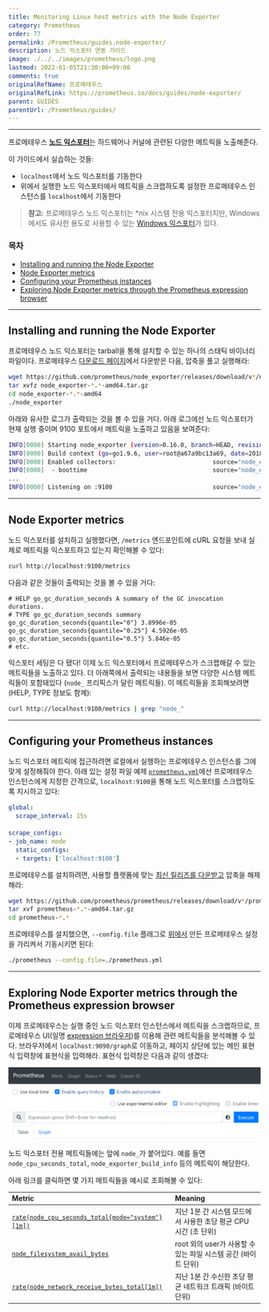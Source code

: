 ```yaml
---
title: Monitoring Linux host metrics with the Node Exporter
category: Prometheus
order: 77
permalink: /Prometheus/guides.node-exporter/
description: 노드 익스포터 연동 가이드
image: ./../../images/prometheus/logo.png
lastmod: 2022-01-05T21:30:00+09:00
comments: true
originalRefName: 프로메테우스
originalRefLink: https://prometheus.io/docs/guides/node-exporter/
parent: GUIDES
parentUrl: /Prometheus/guides/
---
```


---

프로메테우스 [**노드 익스포터**](https://github.com/prometheus/node_exporter)는 하드웨어나 커널에 관련된 다양한 메트릭을 노출해준다.

이 가이드에서 실습하는 것들:

- `localhost`에서 노드 익스포터를 기동한다
- 위에서 실행한 노드 익스포터에서 메트릭을 스크랩하도록 설정한 프로메테우스 인스턴스를 `localhost`에서 기동한다

> **참고:** 프로메테우스 노드 익스포터는 \*nix 시스템 전용 익스포터지만, Windows에서도 유사한 용도로 사용할 수 있는 [Windows 익스포터](https://github.com/prometheus-community/windows_exporter)가 있다.

### 목차

- [Installing and running the Node Exporter](#installing-and-running-the-node-exporter)
- [Node Exporter metrics](#node-exporter-metrics)
- [Configuring your Prometheus instances](#configuring-your-prometheus-instances)
- [Exploring Node Exporter metrics through the Prometheus expression browser](#exploring-node-exporter-metrics-through-the-prometheus-expression-browser)

---

## Installing and running the Node Exporter

프로메테우스 노드 익스포터는 tarball을 통해 설치할 수 있는 하나의 스태틱 바이너리 파일이다. 프로메테우스 [다운로드 페이지](https://prometheus.io/download#node_exporter)에서 다운받은 다음, 압축을 풀고 실행해라:

```sh
wget https://github.com/prometheus/node_exporter/releases/download/v*/node_exporter-*.*-amd64.tar.gz
tar xvfz node_exporter-*.*-amd64.tar.gz
cd node_exporter-*.*-amd64
./node_exporter
```

아래와 유사한 로그가 출력되는 것을 볼 수 있을 거다. 아래 로그에선 노드 익스포터가 현재 실행 중이며 9100 포트에서 메트릭을 노출하고 있음을 보여준다:

```sh
INFO[0000] Starting node_exporter (version=0.16.0, branch=HEAD, revision=d42bd70f4363dced6b77d8fc311ea57b63387e4f)  source="node_exporter.go:82"
INFO[0000] Build context (go=go1.9.6, user=root@a67a9bc13a69, date=20180515-15:53:28)  source="node_exporter.go:83"
INFO[0000] Enabled collectors:                           source="node_exporter.go:90"
INFO[0000]  - boottime                                   source="node_exporter.go:97"
...
INFO[0000] Listening on :9100                            source="node_exporter.go:111"
```

---

## Node Exporter metrics

노드 익스포터를 설치하고 실행했다면, `/metrics` 엔드포인트에 cURL 요청을 보내 실제로 메트릭을 익스포트하고 있는지 확인해볼 수 있다:

```sh
curl http://localhost:9100/metrics
```

다음과 같은 것들이 출력되는 것을 볼 수 있을 거다:

```prometheus
# HELP go_gc_duration_seconds A summary of the GC invocation durations.
# TYPE go_gc_duration_seconds summary
go_gc_duration_seconds{quantile="0"} 3.8996e-05
go_gc_duration_seconds{quantile="0.25"} 4.5926e-05
go_gc_duration_seconds{quantile="0.5"} 5.846e-05
# etc.
```

익스포터 세팅은 다 됐다! 이제 노드 익스포터에서 프로메테우스가 스크랩해갈 수 있는 메트릭들을 노출하고 있다. 더 아래쪽에서 출력되는 내용들을 보면 다양한 시스템 메트릭들이 포함돼있다 (`node_` 프리픽스가 달린 메트릭들). 이 메트릭들을 조회해보려면 (HELP, TYPE 정보도 함께):

```sh
curl http://localhost:9100/metrics | grep "node_"
```

---

## Configuring your Prometheus instances

노드 익스포터 메트릭에 접근하려면 로컬에서 실행하는 프로메테우스 인스턴스를 그에 맞게 설정해줘야 한다. 아래 있는 설정 파일 예제 [`prometheus.yml`](../configuration)에선 프로메테우스 인스턴스에게 지정한 간격으로, `localhost:9100`을 통해 노드 익스포터를 스크랩하도록 지시하고 있다:

<span id="config"></span>
```yaml
global:
  scrape_interval: 15s

scrape_configs:
- job_name: node
  static_configs:
  - targets: ['localhost:9100']
```

프로메테우스를 설치하려면, 사용할 플랫폼에 맞는 [최신 릴리즈를 다운받고](https://prometheus.io/download) 압축을 해제해라:

```sh
wget https://github.com/prometheus/prometheus/releases/download/v*/prometheus-*.*-amd64.tar.gz
tar xvf prometheus-*.*-amd64.tar.gz
cd prometheus-*.*
```

프로메테우스를 설치했으면, `--config.file` 플래그로 [위에서](#config) 만든 프로메테우스 설정을 가리켜서 기동시키면 된다:

```sh
./prometheus --config.file=./prometheus.yml
```

---

## Exploring Node Exporter metrics through the Prometheus expression browser

이제 프로메테우스는 실행 중인 노드 익스포터 인스턴스에서 메트릭을 스크랩하므로, 프로메테우스 UI(일명 [expression 브라우저](../expression-browser))를 이용해 관련 메트릭들을 분석해볼 수 있다. 브라우저에서 `localhost:9090/graph`로 이동하고, 페이지 상단에 있는 메인 표현식 입력창에 표현식을 입력해라. 표현식 입력창은 다음과 같이 생겼다:

![Prometheus expressions browser](./../../images/prometheus/prometheus-expression-bar.png)

노드 익스포터 전용 메트릭들에는 앞에 `node_`가 붙어있다. 예를 들면 `node_cpu_seconds_total`, `node_exporter_build_info` 등의 메트릭이 해당한다.

아래 링크를 클릭하면 몇 가지 메트릭들을 예시로 조회해볼 수 있다:

| Metric                                                       | Meaning                                                      |
| :----------------------------------------------------------- | :----------------------------------------------------------- |
| [`rate(node_cpu_seconds_total{mode="system"}[1m])`](http://localhost:9090/graph?g0.range_input=1h&g0.expr=rate(node_cpu_seconds_total%7Bmode%3D%22system%22%7D%5B1m%5D)&g0.tab=1) | 지난 1분 간 시스템 모드에서 사용한 초당 평균 CPU 시간 (초 단위) |
| [`node_filesystem_avail_bytes`](http://localhost:9090/graph?g0.range_input=1h&g0.expr=node_filesystem_avail_bytes&g0.tab=1) | root 외의 user가 사용할 수 있는 파일 시스템 공간 (바이트 단위) |
| [`rate(node_network_receive_bytes_total[1m])`](http://localhost:9090/graph?g0.range_input=1h&g0.expr=rate(node_network_receive_bytes_total%5B1m%5D)&g0.tab=1) | 지난 1분 간 수신한 초당 평균 네트워크 트래픽 (바이트 단위)   |
